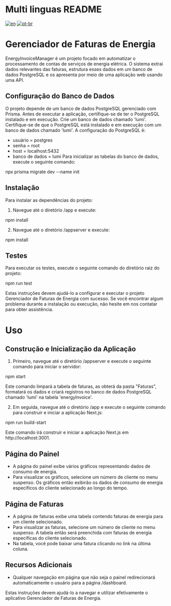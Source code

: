 # Multi linguas README

[![en](https://img.shields.io/badge/lang-en-red.svg)](https://github.com/gabrielcardn/energy-invoice-manager/blob/main/README..md)
[![pt-br](https://img.shields.io/badge/lang-pt--br-green.svg)](https://github.com/gabrielcardn/energy-invoice-manager/blob/main/README.pt-BR.md)

# Gerenciador de Faturas de Energia

EnergyInvoiceManager é um projeto focado em automatizar o processamento de contas de serviços de energia elétrica. O sistema extrai dados relevantes das faturas, estrutura esses dados em um banco de dados PostgreSQL e os apresenta por meio de uma aplicação web usando uma API.

## Configuração do Banco de Dados

O projeto depende de um banco de dados PostgreSQL gerenciado com Prisma. Antes de executar a aplicação, certifique-se de ter o PostgreSQL instalado e em execução. Crie um banco de dados chamado 'lumi'. 
Certifique-se de que o PostgreSQL está instalado e em execução com um banco de dados chamado 'lumi'. A configuração do PostgreSQL é:
- usuário = postgres
- senha = root
- host = localhost:5432
- banco de dados = lumi
Para inicializar as tabelas do banco de dados, execute o seguinte comando:

npx prisma migrate dev --name init


## Instalação

Para instalar as dependências do projeto:

1. Navegue até o diretório /app e execute:

npm install

2. Navegue até o diretório /appserver e execute:

npm install

## Testes

Para executar os testes, execute o seguinte comando do diretório raiz do projeto:

npm run test

Estas instruções devem ajudá-lo a configurar e executar o projeto Gerenciador de Faturas de Energia com sucesso. Se você encontrar algum problema durante a instalação ou execução, não hesite em nos contatar para obter assistência.

# Uso

## Construção e Inicialização da Aplicação

1. Primeiro, navegue até o diretório /appserver e execute o seguinte comando para iniciar o servidor:

npm start

Este comando limpará a tabela de faturas, as obterá da pasta "Faturas", formatará os dados e criará registros no banco de dados PostgreSQL chamado 'lumi' na tabela 'energyInvoice'.

2. Em seguida, navegue até o diretório /app e execute o seguinte comando para construir e iniciar a aplicação Next.js:

npm run build-start

Este comando irá construir e iniciar a aplicação Next.js em http://localhost:3001.

## Página do Painel

- A página do painel exibe vários gráficos representando dados de consumo de energia.
- Para visualizar os gráficos, selecione um número de cliente no menu suspenso. Os gráficos então exibirão os dados de consumo de energia específicos do cliente selecionado ao longo do tempo.

## Página de Faturas

- A página de faturas exibe uma tabela contendo faturas de energia para um cliente selecionado.
- Para visualizar as faturas, selecione um número de cliente no menu suspenso. A tabela então será preenchida com faturas de energia específicas do cliente selecionado.
- Na tabela, você pode baixar uma fatura clicando no link na última coluna.

## Recursos Adicionais

- Qualquer navegação em página que não seja o painel redirecionará automaticamente o usuário para a página /dashboard.

Estas instruções devem ajudá-lo a navegar e utilizar efetivamente o aplicativo Gerenciador de Faturas de Energia.
